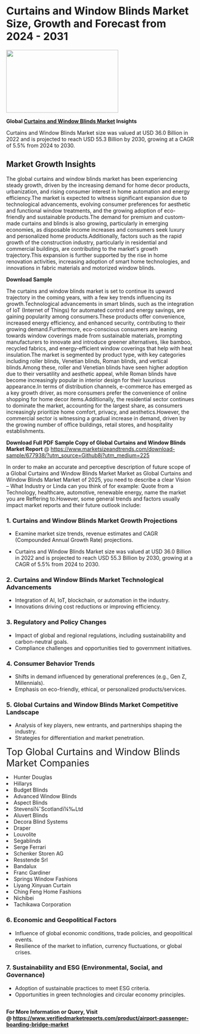 <H1>Curtains and Window Blinds Market Size, Growth and Forecast from 2024 - 2031</H1><img class="aligncenter size-medium wp-image-584254" src="https://thirdeyenews.in/wp-content/uploads/2024/09/Global-Market-Research-300x168.jpeg" alt="" width="300" height="168" /><p><strong>Global&nbsp;<a href="https://www.marketsizeandtrends.com/download-sample/677938/?utm_source=Github8j?utm_medium=225">Curtains and Window Blinds Market</a> Insights</strong></p><p>Curtains and Window Blinds Market size was valued at USD 36.0 Billion in 2022 and is projected to reach USD 55.3 Billion by 2030, growing at a CAGR of 5.5% from 2024 to 2030.</p><p><h2>Market Growth Insights</h2> <p>The global curtains and window blinds market has been experiencing steady growth, driven by the increasing demand for home decor products, urbanization, and rising consumer interest in home automation and energy efficiency.The market is expected to witness significant expansion due to technological advancements, evolving consumer preferences for aesthetic and functional window treatments, and the growing adoption of eco-friendly and sustainable products.The demand for premium and custom-made curtains and blinds is also growing, particularly in emerging economies, as disposable income increases and consumers seek luxury and personalized home products.Additionally, factors such as the rapid growth of the construction industry, particularly in residential and commercial buildings, are contributing to the market's growth trajectory.This expansion is further supported by the rise in home renovation activities, increasing adoption of smart home technologies, and innovations in fabric materials and motorized window blinds.<p><strong>Download Sample</strong></p> <p>The curtains and window blinds market is set to continue its upward trajectory in the coming years, with a few key trends influencing its growth.Technological advancements in smart blinds, such as the integration of IoT (Internet of Things) for automated control and energy savings, are gaining popularity among consumers.These products offer convenience, increased energy efficiency, and enhanced security, contributing to their growing demand.Furthermore, eco-conscious consumers are leaning towards window coverings made from sustainable materials, prompting manufacturers to innovate and introduce greener alternatives, like bamboo, recycled fabrics, and energy-efficient window coverings that help with heat insulation.The market is segmented by product type, with key categories including roller blinds, Venetian blinds, Roman blinds, and vertical blinds.Among these, roller and Venetian blinds have seen higher adoption due to their versatility and aesthetic appeal, while Roman blinds have become increasingly popular in interior design for their luxurious appearance.In terms of distribution channels, e-commerce has emerged as a key growth driver, as more consumers prefer the convenience of online shopping for home decor items.Additionally, the residential sector continues to dominate the market, accounting for the largest share, as consumers increasingly prioritize home comfort, privacy, and aesthetics.However, the commercial sector is witnessing a gradual increase in demand, driven by the growing number of office buildings, retail stores, and hospitality establishments.<p><span class=""><strong>Download Full PDF Sample Copy of Global Curtains and Window Blinds Market Report</strong> @ <a href="https://www.marketsizeandtrends.com/download-sample/677938/?utm_source=Github8j?utm_medium=225" target="_blank">https://www.marketsizeandtrends.com/download-sample/677938/?utm_source=Github8j?utm_medium=225</a></span></p><p>In order to make an accurate and perceptive description of future scope of a Global&nbsp;Curtains and Window Blinds Market Market as Global&nbsp;Curtains and Window Blinds Market Market of 2025, you need to describe a clear Vision &ndash; What Industry or Linda can you think of for example: Quote from a Technology, healthcare, automotive, renewable energy, name the market you are Reffering to.However, some general trends and factors usually impact market reports and their future outlook include:</p><h3>1.&nbsp;<strong>Curtains and Window Blinds Market Growth Projections</strong></h3><ul><li>Examine market size trends, revenue estimates and CAGR (Compounded Annual Growth Rate) projections.</li><li><p>Curtains and Window Blinds Market size was valued at USD 36.0 Billion in 2022 and is projected to reach USD 55.3 Billion by 2030, growing at a CAGR of 5.5% from 2024 to 2030.</p></li></ul><h3>2.&nbsp;<strong>Curtains and Window Blinds Market Technological Advancements</strong></h3><ul><li>Integration of AI, IoT, blockchain, or automation in the industry.</li><li>Innovations driving cost reductions or improving efficiency.</li></ul><h3>3.&nbsp;<strong>Regulatory and Policy Changes</strong></h3><ul><li>Impact of global and regional regulations, including sustainability and carbon-neutral goals.</li><li>Compliance challenges and opportunities tied to government initiatives.</li></ul><h3>4.&nbsp;<strong>Consumer Behavior Trends</strong></h3><ul><li>Shifts in demand influenced by generational preferences (e.g., Gen Z, Millennials).</li><li>Emphasis on eco-friendly, ethical, or personalized products/services.</li></ul><h3>5.&nbsp;<strong>Global Curtains and Window Blinds Market Competitive Landscape</strong></h3><ul><li>Analysis of key players, new entrants, and partnerships shaping the industry.</li><li>Strategies for differentiation and market penetration.</li></ul><p data-pm-slice="1 1 []"><span style="color: inherit; font-family: inherit; font-size: 25px;">Top Global Curtains and Window Blinds Market Companies</span></p><div class="" data-test-id=""><p><li>Hunter Douglas</li><li> Hillarys</li><li> Budget Blinds</li><li> Advanced Window Blinds</li><li> Aspect Blinds</li><li> Stevensï¼ˆScotlandï¼‰Ltd</li><li> Aluvert Blinds</li><li> Decora Blind Systems</li><li> Draper</li><li> Louvolite</li><li> Segablinds</li><li> Serge Ferrari</li><li> Schenker Storen AG</li><li> Resstende Srl</li><li> Bandalux</li><li> Franc Gardiner</li><li> Springs Window Fashions</li><li> Liyang Xinyuan Curtain</li><li> Ching Feng Home Fashions</li><li> Nichibei</li><li> Tachikawa Corporation</li></p></div><h3>6.&nbsp;<strong>Economic and Geopolitical Factors</strong></h3><ul><li>Influence of global economic conditions, trade policies, and geopolitical events.</li><li>Resilience of the market to inflation, currency fluctuations, or global crises.</li></ul><h3>7.&nbsp;<strong>Sustainability and ESG (Environmental, Social, and Governance)</strong></h3><ul><li>Adoption of sustainable practices to meet ESG criteria.</li><li>Opportunities in green technologies and circular economy principles.</li></ul><h2><strong style="font-size: 14px;">For More Information or Query, Visit @&nbsp;</strong><a style="background-color: #ffffff; font-size: 14px;" href="https://www.marketsizeandtrends.com/report/curtains-and-window-blinds-market/" target="_blank">https://www.verifiedmarketreports.com/product/airport-passenger-boarding-bridge-market</a></h2>